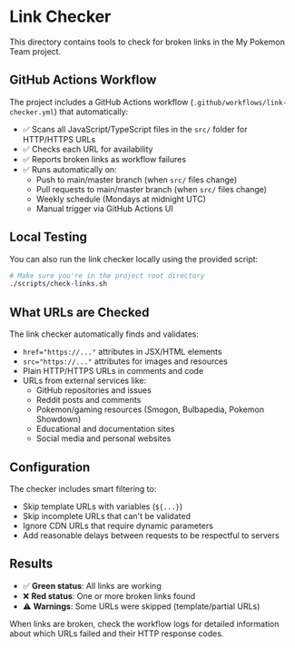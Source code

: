 # Link Checker

This directory contains tools to check for broken links in the My Pokemon Team project.

## GitHub Actions Workflow

The project includes a GitHub Actions workflow (`.github/workflows/link-checker.yml`) that automatically:

- ✅ Scans all JavaScript/TypeScript files in the `src/` folder for HTTP/HTTPS URLs
- ✅ Checks each URL for availability 
- ✅ Reports broken links as workflow failures
- ✅ Runs automatically on:
  - Push to main/master branch (when `src/` files change)
  - Pull requests to main/master branch (when `src/` files change)  
  - Weekly schedule (Mondays at midnight UTC)
  - Manual trigger via GitHub Actions UI

## Local Testing

You can also run the link checker locally using the provided script:

```bash
# Make sure you're in the project root directory
./scripts/check-links.sh
```

## What URLs are Checked

The link checker automatically finds and validates:

- `href="https://..."` attributes in JSX/HTML elements
- `src="https://..."` attributes for images and resources
- Plain HTTP/HTTPS URLs in comments and code
- URLs from external services like:
  - GitHub repositories and issues
  - Reddit posts and comments
  - Pokemon/gaming resources (Smogon, Bulbapedia, Pokemon Showdown)
  - Educational and documentation sites
  - Social media and personal websites

## Configuration

The checker includes smart filtering to:
- Skip template URLs with variables (`${...}`)
- Skip incomplete URLs that can't be validated
- Ignore CDN URLs that require dynamic parameters
- Add reasonable delays between requests to be respectful to servers

## Results

- ✅ **Green status**: All links are working
- ❌ **Red status**: One or more broken links found
- ⚠️  **Warnings**: Some URLs were skipped (template/partial URLs)

When links are broken, check the workflow logs for detailed information about which URLs failed and their HTTP response codes.